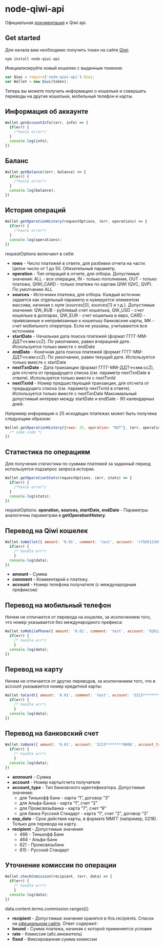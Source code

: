 node-qiwi-api
================
Официальная [документация](https://developer.qiwi.com/qiwiwallet/qiwicom_ru.html) к Qiwi api.

Get started
----------------
Для начала вам необходимо получить токен на сайте [Qiwi](https://qiwi.com/api).
```
npm install node-qiwi-api
```
Инициализируйте новый кошелек с выданным токеном:
```js
var Qiwi = require('node-qiwi-api').Qiwi;
var Wallet = new Qiwi(token);
```
Теперь вы можете получать информацию о кошельке и совершать переводы на другие кошельки, мобильный телефон и карты.

Информация об аккаунте
----------------
```js
Wallet.getAccountInfo((err, info) => {
  if(err) {
    /*hanle error*/
  }
  console.log(info);
})
```

Баланс
----------------
```js
Wallet.getBalance((err, balance) => {
  if(err) {
    /*hanle error*/
  }
  console.log(balance);
})
```
История операций
----------------
```js
Wallet.getOperationHistory(requestOptions, (err, operations) => {
  if(err) {
    /*hanle error*/
  }
  console.log(operations);
})
```
requestOptions включают в себя: 
* **rows** - Число платежей в ответе, для разбивки отчета на части. Целое число от 1 до 50. Обязательный параметр.
* **operation** - Тип операций в отчете, для отбора. Допустимые значения: ALL - все операции, IN - только пополнения, OUT - только платежи, QIWI_CARD - только платежи по картам QIWI (QVC, QVP). По умолчанию ALL
* **sources** - Источники платежа, для отбора. Каждый источник задается как отдельный параметр и нумеруется элементом массива, начиная с нуля (sources[0], sources[1] и т.д.). Допустимые значения: QW_RUB - рублевый счет кошелька, QW_USD - счет кошелька в долларах, QW_EUR - счет кошелька в евро, CARD - привязанные и непривязанные к кошельку банковские карты, MK - счет мобильного оператора. Если не указаны, учитываются все источники
* **startDate** - Начальная дата поиска платежей (формат ГГГГ-ММ-ДДTчч:мм:ссZ). По умолчанию, равен вчерашней дате. Используется только вместе с endDate
* **endDate** - Конечная дата поиска платежей (формат ГГГГ-ММ-ДДTчч:мм:ссZ). По умолчанию, равен текущей дате. Используется только вместе с startDate
* **nextTxnDate** - Дата транзакции (формат ГГГГ-ММ-ДДTчч:мм:ссZ), для отсчета от предыдущего списка (см. параметр nextTxnDate в ответе). Используется только вместе с nextTxnId
* **nextTxnId** - 	Номер предшествующей транзакции, для отсчета от предыдущего списка (см. параметр nextTxnId в ответе). Используется только вместе с nextTxnDate
Максимальный допустимый интервал между startDate и endDate - 90 календарных дней.

Например информация о 25 исходящих платежах может быть получена следующим образом:
```js
Wallet.getOperationHistory({rows: 25, operation: "OUT"}, (err, operations) => {
  /* some code */
})
```
Статистика по операциям
----------------
Для получения статистики по суммам платежей за заданный период используется подзапрос запроса истории.
```js
Wallet.getOperationStats(requestOptions, (err, stats) => {
  if(err) {
    /*hanle error*/
  }
  console.log(stats);
})
```
requestOptions: **operation, sources, startDate, endDate** - Параметры аналогичны параметрам в **getOperationHistory**.

Перевод на Qiwi кошелек
----------------
```js
Wallet.toWallet({ amount: '0.01', comment: 'test', account: '+79261234567' }, (err, data) => {
  if(err) {
    /* handle err*/
    }
  console.log(data);
})
```
* **amount** - Сумма
* **comment** - Комментарий к платежу.
* **account** - Номер телефона получателя (с международным префиксом)

Перевод на мобильный телефон
----------------
Ничем не отличается от перевода на кошелек, за исключением того, что номер указывается без международного префикса:
```js
Wallet.toMobilePhone({ amount: '0.01', comment: 'test', account: '9261234567' }, (err, data) => {
  if(err) {
    /* handle err*/
    }
  console.log(data);
})
```

Перевод на карту
----------------
Ничем не отличается от других переводов, за исключением того, что в account указывается номер кредитной карты:
```js
Wallet.toCard({ amount: '0.01', comment: 'test', account: '5213********0000' }, (err, data) => {
  if(err) {
    /* handle err*/
    }
  console.log(data);
})
```

Перевод на банковский счет
----------------
```js
Wallet.toBank({ amount: '0.01', account: '5213********0000', account_type: '1', exp_date: 'MMYY' }, recipient, (err, data) => {
  if(err) {
    /* handle err*/
    }
  console.log(data);
})
```
* **ammount** - Сумма
* **account** - Номер карты/счета получателя
* **account_type** - Тип банковского идентификатора. Допустимые значения:
  * для Тинькофф Банк - карта “1”, договор “3”
  * для Альфа-Банка - карта “1”, счет “2”
  * для Промсвязьбанка - карта “7”, счет “9”
  * для банка Русский Стандарт - карта “1”, счет “2”, договор “3”
* **exp_date** - Срок действия карты, в формате ММГГ (например, 0218). Только для перевода на карту.
* **recipient** - Допустимые значения:
  * 466 - Тинькофф Банк
  * 464 - Альфа-Банк
  * 821 - Промсвязьбанк
  * 815 - Русский Стандарт

Уточнение комиссии по операции
----------------
```js
Wallet.checkComission(recipient, (err, data) => {
  if(err) {
    /* handle err*/
    }
  console.log(data);
})
```
data.content.terms.commission.ranges[i]:
* **recipient** - Допустимые значения хранятся в this.recipients. Список на [официальном сайте](https://developer.qiwi.com/qiwiwallet/qiwicom_ru.html#commission).
Ответ содержит:
* **bound** - Сумма платежа, начиная с которой применяется условие
* **rate** - Комиссия (абс.множитель)
* **fixed** - Фиксированная сумма комиссии
